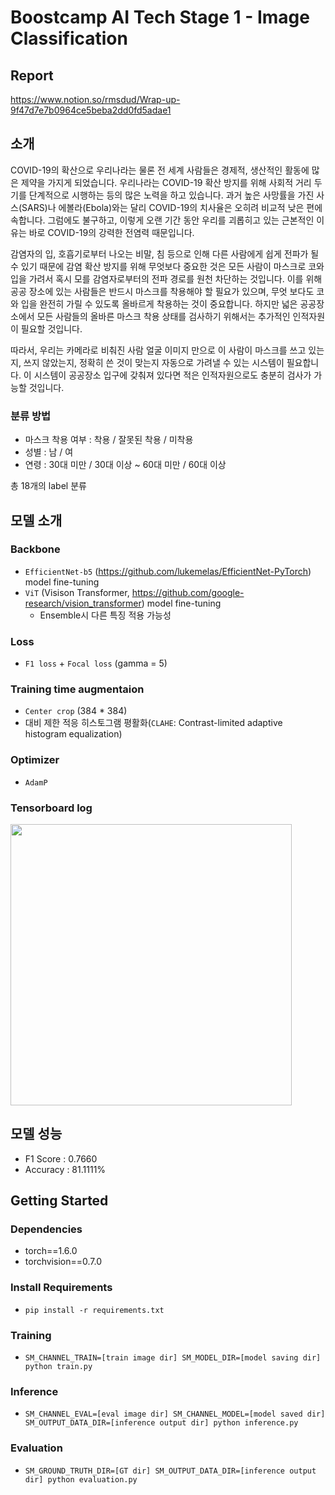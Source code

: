   # Boostcamp AI Tech Stage 1 - Image Classification

  ## Report

  https://www.notion.so/rmsdud/Wrap-up-9f47d7e7b0964ce5beba2dd0fd5adae1

  ## 소개

  COVID-19의 확산으로 우리나라는 물론 전 세계 사람들은 경제적, 생산적인 활동에 많은 제약을 가지게 되었습니다. 우리나라는 COVID-19 확산 방지를 위해 사회적 거리 두기를 단계적으로 시행하는 등의 많은 노력을 하고 있습니다. 과거 높은 사망률을 가진 사스(SARS)나 에볼라(Ebola)와는 달리 COVID-19의 치사율은 오히려 비교적 낮은 편에 속합니다. 그럼에도 불구하고, 이렇게 오랜 기간 동안 우리를 괴롭히고 있는 근본적인 이유는 바로 COVID-19의 강력한 전염력 때문입니다.

  감염자의 입, 호흡기로부터 나오는 비말, 침 등으로 인해 다른 사람에게 쉽게 전파가 될 수 있기 때문에 감염 확산 방지를 위해 무엇보다 중요한 것은 모든 사람이 마스크로 코와 입을 가려서 혹시 모를 감염자로부터의 전파 경로를 원천 차단하는 것입니다. 이를 위해 공공 장소에 있는 사람들은 반드시 마스크를 착용해야 할 필요가 있으며, 무엇 보다도 코와 입을 완전히 가릴 수 있도록 올바르게 착용하는 것이 중요합니다. 하지만 넓은 공공장소에서 모든 사람들의 올바른 마스크 착용 상태를 검사하기 위해서는 추가적인 인적자원이 필요할 것입니다.

  따라서, 우리는 카메라로 비춰진 사람 얼굴 이미지 만으로 이 사람이 마스크를 쓰고 있는지, 쓰지 않았는지, 정확히 쓴 것이 맞는지 자동으로 가려낼 수 있는 시스템이 필요합니다. 이 시스템이 공공장소 입구에 갖춰져 있다면 적은 인적자원으로도 충분히 검사가 가능할 것입니다.

  ### 분류 방법

  - 마스크 착용 여부 : 착용 / 잘못된 착용 / 미착용
  - 성별 : 남 / 여
  - 연령 : 30대 미만 / 30대 이상 ~ 60대 미만 / 60대 이상

  총 18개의 label 분류

  ## 모델 소개

  ### Backbone

  - `EfficientNet-b5` (https://github.com/lukemelas/EfficientNet-PyTorch) model fine-tuning
  - `ViT` (Visison Transformer, https://github.com/google-research/vision_transformer) model fine-tuning
    - Ensemble시 다른 특징 적용 가능성

  ### Loss

  - `F1 loss` + `Focal loss` (gamma = 5)

  ### Training time augmentaion

  - `Center crop` (384 * 384)
  - 대비 제한 적응 히스토그램 평활화(`CLAHE`: Contrast-limited adaptive histogram equalization)

  ### Optimizer

  - `AdamP`

  ### Tensorboard log
  
  </center><img src="https://s3.us-west-2.amazonaws.com/secure.notion-static.com/c08f6b4d-9d8d-4acf-9cfe-38d5fd6151da/Untitled.png?X-Amz-Algorithm=AWS4-HMAC-SHA256&X-Amz-Credential=AKIAT73L2G45O3KS52Y5%2F20210522%2Fus-west-2%2Fs3%2Faws4_request&X-Amz-Date=20210522T172517Z&X-Amz-Expires=86400&X-Amz-Signature=80a01f71444bba4e2750c1b970ea3ce1e8551ab0d9843c9eb3eac45eb088dda0&X-Amz-SignedHeaders=host&response-content-disposition=filename%20%3D%22Untitled.png%22" width="450" height="450"></center>

  ## 모델 성능
  
  - F1 Score : 0.7660
  - Accuracy : 81.1111%

## Getting Started

### Dependencies

- torch==1.6.0
- torchvision==0.7.0                                                              

### Install Requirements

- `pip install -r requirements.txt`

### Training

- `SM_CHANNEL_TRAIN=[train image dir] SM_MODEL_DIR=[model saving dir] python train.py`

### Inference

- `SM_CHANNEL_EVAL=[eval image dir] SM_CHANNEL_MODEL=[model saved dir] SM_OUTPUT_DATA_DIR=[inference output dir] python inference.py`

### Evaluation

- `SM_GROUND_TRUTH_DIR=[GT dir] SM_OUTPUT_DATA_DIR=[inference output dir] python evaluation.py`

